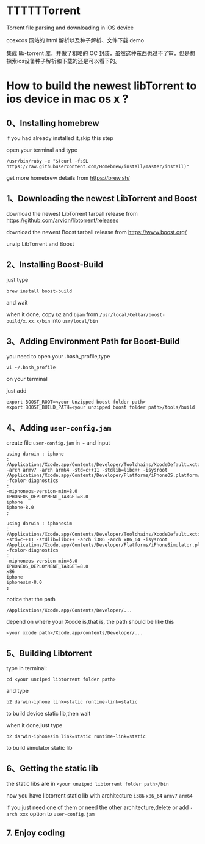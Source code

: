 # TTTTTTorrent
Torrent file parsing and downloading in iOS device

cosxcos 网站的 html 解析以及种子解析、文件下载 demo

集成 lib-torrent 库，并做了粗略的 OC 封装，虽然这种东西也过不了审，但是想探索ios设备种子解析和下载的还是可以看下的。


# How to build the newest libTorrent to ios device in mac os x ?

## 0、Installing homebrew
if you had already installed it,skip this step

open your terminal and type
```
/usr/bin/ruby -e "$(curl -fsSL https://raw.githubusercontent.com/Homebrew/install/master/install)"
```

get more homebrew details from https://brew.sh/

## 1、Downloading the newest LibTorrent and Boost

download the newest LibTorrent tarball release from https://github.com/arvidn/libtorrent/releases

download the newest Boost tarball release from https://www.boost.org/

unzip LibTorrent and Boost

## 2、Installing Boost-Build

just type
```
brew install boost-build
```
and wait

when it done, copy `b2` and `bjam` from `/usr/local/Cellar/boost-build/x.xx.x/bin` into `usr/local/bin`


## 3、Adding Environment Path for Boost-Build
you need to open your .bash_profile,type
```
vi ~/.bash_profile
```
on your terminal

just add
```
export BOOST_ROOT=<your Unzipped boost folder path>
export BOOST_BUILD_PATH=<your unzipped boost folder path>/tools/build
```

## 4、Adding `user-config.jam`
create file `user-config.jam` in ~
and input
```
using darwin : iphone
: /Applications/Xcode.app/Contents/Developer/Toolchains/XcodeDefault.xctoolchain/usr/bin/clang++ -arch armv7 -arch arm64 -std=c++11 -stdlib=libc++ -isysroot /Applications/Xcode.app/Contents/Developer/Platforms/iPhoneOS.platform/Developer/SDKs/iPhoneOS.sdk -fcolor-diagnostics
:
-miphoneos-version-min=8.0
IPHONEOS_DEPLOYMENT_TARGET=8.0
iphone
iphone-8.0
;

using darwin : iphonesim
: /Applications/Xcode.app/Contents/Developer/Toolchains/XcodeDefault.xctoolchain/usr/bin/clang++ -std=c++11 -stdlib=libc++ -arch i386 -arch x86_64 -isysroot /Applications/Xcode.app/Contents/Developer/Platforms/iPhoneSimulator.platform/Developer/SDKs/iPhoneSimulator.sdk -fcolor-diagnostics
:
-miphoneos-version-min=8.0
IPHONEOS_DEPLOYMENT_TARGET=8.0
x86
iphone
iphonesim-8.0
;
```

notice that the path 

`/Applications/Xcode.app/Contents/Developer/...` 

depend on where your Xcode is,that is, the path should be like this

`<your xcode path>/Xcode.app/contents/Developer/...`

## 5、Building Libtorrent
type in terminal:
```
cd <your unziped libtorrent folder path>
```
and type 
```
b2 darwin-iphone link=static runtime-link=static
```
to build device static lib,then wait

when it done,just type
```
b2 darwin-iphonesim link=static runtime-link=static
```
to build simulator static lib

## 6、Getting the static lib
the static libs are in `<your unziped libtorrent folder path>/bin`

now you have libtorrent static lib with architecture `i386` `x86_64` `armv7` `arm64`

if you just need one of them or need the other architecture,delete or add `-arch xxx` option to `user-config.jam`

## 7. Enjoy coding
